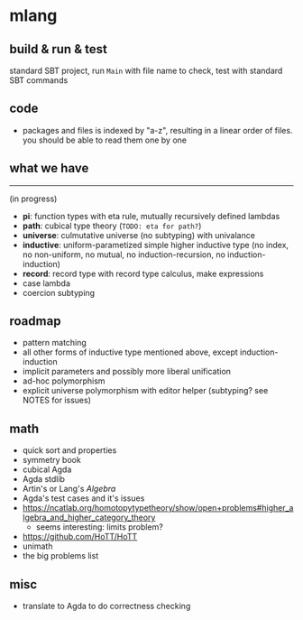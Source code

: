 
# mlang

## build & run & test

standard SBT project, run `Main` with file name to check, test with standard SBT commands

## code

* packages and files is indexed by "a-z", resulting in a linear order of files. you 
should be able to read them one by one

## what we have

---

(in progress)

* **pi**: function types with eta rule, mutually recursively defined lambdas
* **path**: cubical type theory (`TODO: eta for path?`)
* **universe**: culmutative universe (no subtyping) with univalance
* **inductive**: uniform-parametized simple higher inductive type (no index, no non-uniform, no mutual, no induction-recursion, no induction-induction)
* **record**: record type with record type calculus, make expressions
* case lambda
* coercion subtyping

## roadmap

* pattern matching
* all other forms of inductive type mentioned above, except induction-induction
* implicit parameters and possibly more liberal unification
* ad-hoc polymorphism
* explicit universe polymorphism with editor helper (subtyping? see NOTES for issues)


## math

* quick sort and properties
* symmetry book
* cubical Agda
* Agda stdlib
* Artin's or Lang's *Algebra*
* Agda's test cases and it's issues
* https://ncatlab.org/homotopytypetheory/show/open+problems#higher_algebra_and_higher_category_theory
    * seems interesting: limits problem?
* https://github.com/HoTT/HoTT
* unimath
* the big problems list


## misc

* translate to Agda to do correctness checking
